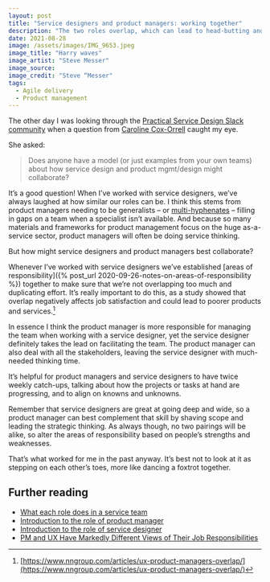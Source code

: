 ```yaml
---
layout: post
title: "Service designers and product managers: working together"
description: "The two roles overlap, which can lead to head-butting and duplicated effort. But how might service designers and product managers best collaborate?"
date: 2021-08-28
image: /assets/images/IMG_9653.jpeg
image_title: "Harry waves"
image_artist: "Steve Messer"
image_source: 
image_credit: "Steve “Messer"
tags:
  - Agile delivery
  - Product management
---
```


The other day I was looking through the [Practical Service Design Slack community](http://www.practicalservicedesign.com/community) when a question from [Caroline Cox-Orrell](https://www.linkedin.com/in/carolinecoxorrell/) caught my eye. 

She asked:
> Does anyone have a model (or just examples from your own teams) about how service design and product mgmt/design might collaborate?

It’s a good question! When I’ve worked with service designers, we’ve always laughed at how similar our roles can be. I think this stems from product managers needing to be generalists – or [multi-hyphenates](https://digitalbydefault.com/2020/02/12/multi-hyphenates/) – filling in gaps on a team when a specialist isn’t available. And because so many materials and frameworks for product management focus on the huge as-a-service sector, product managers will often be doing service thinking.

But how might service designers and product managers best collaborate?

Whenever I’ve worked with service designers we’ve established [areas of responsibility]({% post_url 2020-09-26-notes-on-areas-of-responsibility %}) together to make sure that we’re not overlapping too much and duplicating effort. It’s really important to do this, as a study showed that overlap negatively affects job satisfaction and could lead to poorer products and services.[^1] 

In essence I think the product manager is more responsible for managing the team when working with a service designer, yet the service designer definitely takes the lead on facilitating the team. The product manager can also deal with all the stakeholders, leaving the service designer with much-needed thinking time.

It’s helpful for product managers and service designers to have twice weekly catch-ups, talking about how the projects or tasks at hand are progressing, and to align on knowns and unknowns.

Remember that service designers are great at going deep and wide, so a product manager can best complement that skill by shaving scope and leading the strategic thinking. As always though, no two pairings will be alike, so alter the areas of responsibility based on people’s strengths and weaknesses.

That’s what worked for me in the past anyway. It’s best not to look at it as stepping on each other’s toes, more like dancing a foxtrot together.

## Further reading

- [What each role does in a service team](https://www.gov.uk/service-manual/the-team/what-each-role-does-in-service-team)
- [Introduction to the role of product manager](https://www.gov.uk/guidance/product-manager#introduction-to-the-role-of-product-manager)
- [Introduction to the role of service designer](https://www.gov.uk/guidance/service-designer#introduction-to-the-role-of-service-designer)
- [PM and UX Have Markedly Different Views of Their Job Responsibilities](https://www.nngroup.com/articles/pm-ux-different-views-of-responsibilities/)

[^1]: [https://www.nngroup.com/articles/ux-product-managers-overlap/](https://www.nngroup.com/articles/ux-product-managers-overlap/)